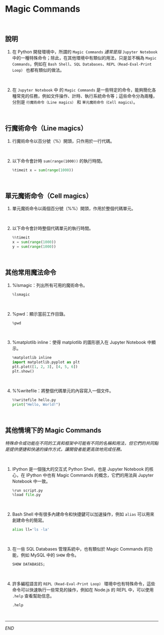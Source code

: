 # Magic Commands

<br>

## 說明

1. 在 Python 開發環境中，所謂的 `Magic Commands` _通常是指_ `Jupyter Notebook` 中的一種特殊命令；除此，在其他環境中有類似的用法，只是並不稱為 `Magic Commands`，例如在 `Bash Shell`、`SQL Databases`、`REPL（Read-Eval-Print Loop）` 也都有類似的做法。

<br>

2. 在 `Jupyter Notebook` 中 的 `Magic Commands` 是一些特定的命令，能夠簡化各種常見的任務，例如文件操作、計時、執行系統命令等；這些命令分為兩種，分別是 `行魔術命令（Line magics）` 和 `單元魔術命令（Cell magics）`。

<br>

## 行魔術命令（Line magics）

1. 行魔術命令以百分號（%）開頭，只作用於一行代碼。

<br>

2. 以下命令會計時 `sum(range(1000))` 的執行時間。

    ```python
    %timeit x = sum(range(1000))
    ```

<br>

## 單元魔術命令（Cell magics）

1. 單元魔術命令以兩個百分號（%%）開頭，作用於整個代碼單元。

<br>

2. 以下命令會計時整個代碼單元的執行時間。
    ```python
    %%timeit
    x = sum(range(1000))
    y = sum(range(1000))
    ```

<br>

## 其他常用魔法命令

1. %lsmagic：列出所有可用的魔術命令。

    ```python
    %lsmagic
    ```

<br>

2. %pwd：顯示當前工作目錄。

    ```python
    %pwd
    ```

<br>

3. %matplotlib inline：使得 matplotlib 的圖形嵌入在 Jupyter Notebook 中顯示。

    ```python
    %matplotlib inline
    import matplotlib.pyplot as plt
    plt.plot([1, 2, 3], [4, 5, 6])
    plt.show()
    ```

<br>

4. %%writefile：將整個代碼單元的內容寫入一個文件。

    ```python
    %%writefile hello.py
    print("Hello, World!")
    ```

<br>

## 其他情境下的 Magic Commands

_特殊命令或功能在不同的工具和框架中可能有不同的名稱和用法，但它們的共同點是提供便捷和快速的操作方式，讓開發者能更高效地完成任務。_

<br>

1. IPython 是一個強大的交互式 Python Shell，也是 Jupyter Notebook 的核心，在 IPython 中也有 Magic Commands 的概念，它們的用法與 Jupyter Notebook 中一致。

    ```python
    %run script.py
    %load file.py
    ```

<br>

2. Bash Shell 中有很多內建命令和快捷鍵可以加速操作，例如 `alias` 可以用來創建命令的簡寫。

    ```bash
    alias ll='ls -la'
    ```

<br>

3. 在一些 SQL Databases 管理系統中，也有類似於 Magic Commands 的功能，例如 MySQL 中的 `SHOW` 命令。

    ```sql
    SHOW DATABASES;
    ```

<br>

4. 許多編程語言的 `REPL（Read-Eval-Print Loop）` 環境中也有特殊命令，這些命令可以快速執行一些常見的操作，例如在 Node.js 的 REPL 中，可以使用 `.help` 查看幫助信息。

    ```node
    .help
    ```

<br>

___

_END_